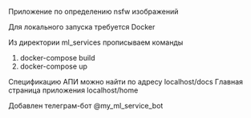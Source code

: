 Приложение по определению nsfw изображений

Для локального запуска требуется Docker

Из директории ml_services прописываем команды 
1) docker-compose build 
2) docker-compose up

Спецификацию АПИ можно найти по адресу localhost/docs
Главная страница приложения localhost/home

Добавлен телеграм-бот @my_ml_service_bot
